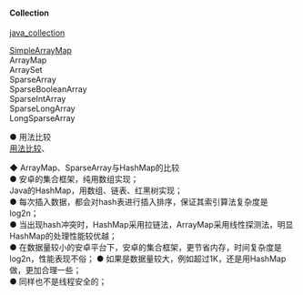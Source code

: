 #### Collection  



[java_collection](../../../Java/java_source/java_collection/java_collection.md)  

[SimpleArrayMap](library/SimpleArrayMap.md)  
ArrayMap  
ArraySet  
SparseArray  
SparseBooleanArray  
SparseIntArray  
SparseLongArray  
LongSparseArray  

● 用法比较  
[用法比较](library/compare_using.md)、  

◆ ArrayMap、SparseArray与HashMap的比较  
● 安卓的集合框架，纯用数组实现；    
Java的HashMap，用数组、链表、红黑树实现；  
● 每次插入数据，都会对hash表进行插入排序，保证其索引算法复杂度是log2n；  
● 当出现hash冲突时，HashMap采用拉链法，ArrayMap采用线性探测法，明显HashMap的处理性能较优越；  
● 在数据量较小的安卓平台下，安卓的集合框架，更节省内存，时间复杂度是log2n，性能表现不俗；
● 如果是数据量较大，例如超过1K，还是用HashMap做，更加合理一些；  
● 同样也不是线程安全的；  

